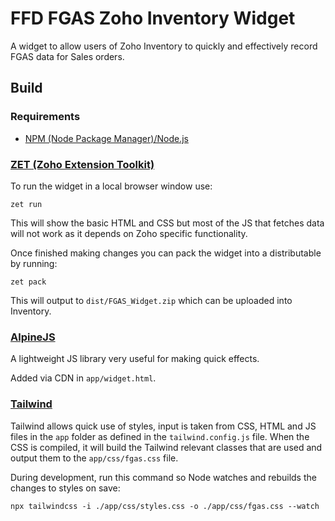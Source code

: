 # FFD FGAS Zoho Inventory Widget

A widget to allow users of Zoho Inventory to quickly and effectively record FGAS data for Sales orders.

## Build

### Requirements

- [NPM (Node Package Manager)/Node.js](https://nodejs.org/en/download/)

### [ZET (Zoho Extension Toolkit)](https://www.npmjs.com/package/zoho-extension-toolkit)

To run the widget in a local browser window use: 

```cli
zet run
```

This will show the basic HTML and CSS but most of the JS that fetches data will not work as it depends on Zoho specific functionality.

Once finished making changes you can pack the widget into a distributable by running:

```cli
zet pack
```

This will output to `dist/FGAS_Widget.zip` which can be uploaded into Inventory.

### [AlpineJS](https://alpinejs.dev/)

A lightweight JS library very useful for making quick effects.

Added via CDN in `app/widget.html`.

### [Tailwind](https://tailwindcss.com/)

Tailwind allows quick use of styles, input is taken from CSS, HTML and JS files in the `app` folder as defined in the `tailwind.config.js` file. When the CSS is compiled, it will build the Tailwind relevant classes that are used and output them to the `app/css/fgas.css` file.

During development, run this command so Node watches and rebuilds the changes to styles on save:

```cli
npx tailwindcss -i ./app/css/styles.css -o ./app/css/fgas.css --watch
``````